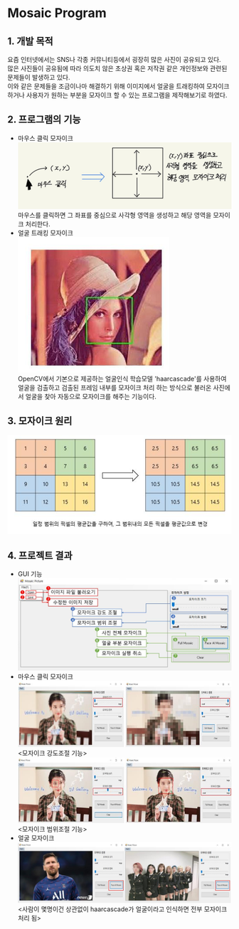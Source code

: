 # Mosaic Program
## 1. 개발 목적
요즘 인터넷에서는 SNS나 각종 커뮤니티등에서 굉장히 많은 사진이 공유되고 있다.</br>많은 사진들이 공유됨에 따라 의도치 않은 초상권 혹은 저작권 같은 개인정보와 관련된 문제들이 발생하고 있다.</br> 이와 같은 문제들을 조금이나마 해결하기 위해 이미지에서 얼굴을 트래킹하여 모자이크하거나 사용자가 원하는 부분을 모자이크 할 수 있는 프로그램을 제작해보기로 하였다.

## 2. 프로그램의 기능
- 마우스 클릭 모자이크</br>
![마우스 클릭 모자이크](./image/Mosaic_principle.jpg)</br>
마우스를 클릭하면 그 좌표를 중심으로 사각형 영역을 생성하고 해당 영역을 모자이크 처리한다.
- 얼굴 트래킹 모자이크</br>
![haarcascade](./image/haarcascade.jpg)</br>
OpenCV에서 기본으로 제공하는 얼굴인식 학습모델 'haarcascade'를 사용하여 얼굴을 검출하고 검출된 프레임 내부를 모자이크 처리 하는 방식으로 불러온 사진에서 얼굴을 찾아 자동으로 모자이크를 해주는 기능이다.

## 3. 모자이크 원리
![모자이크 원리](./image/Mosaic_principle2.jpg)</br>

## 4. 프로젝트 결과
- GUI 기능
![GUI 기능](./image/gui.jpg)</br>
- 마우스 클릭 모자이크</br>
![마우스 클릭 모자이크](./image/mosaic_strength.jpg)</br>
<모자이크 강도조절 기능></br>
![마우스 클릭 모자이크](./image/mosaic_range.jpg)</br>
<모자이크 범위조절 기능></br>
- 얼굴 모자이크</br>
![얼굴 모자이크](./image/face_mosaic.jpg)</br>
<사람이 몇명이건 상관없이 haarcascade가 얼굴이라고 인식하면 전부 모자이크 처리 됨></br>
